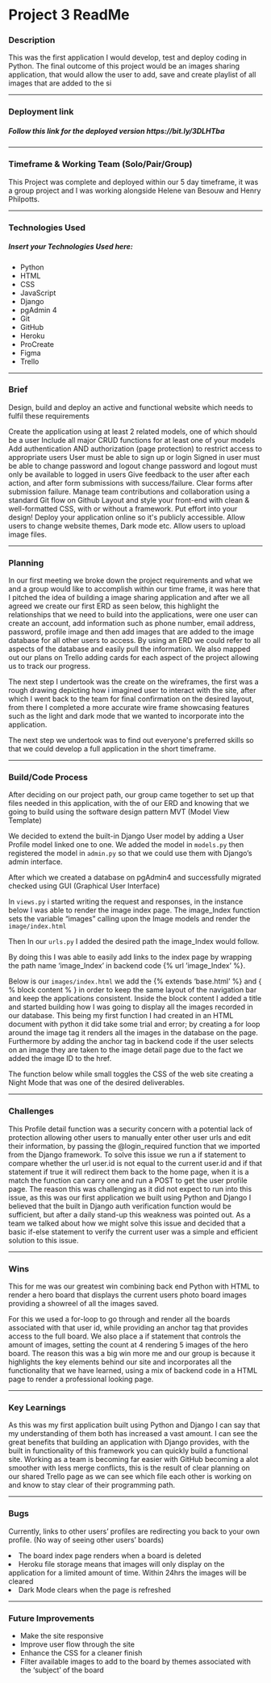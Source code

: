 <h1>Project 3 ReadMe </h1>



<h3>Description</h3>

<p>This was the first application I would develop, test and deploy coding in Python. The final outcome of this project would be an images sharing application, that would allow the user to add, save and create playlist of all images that are added to the si
</p>
<hr>
<h3>
Deployment link</h3><h5>
Follow this link for the deployed version
<strong>https://bit.ly/3DLHTba</strong>
</h5>

<hr>

<h3>
Timeframe & Working Team (Solo/Pair/Group)</h3>

This Project was complete and deployed within our 5 day timeframe, it was a group project and I was working alongside Helene van Besouw and Henry Philpotts.


<hr>
<h3>
Technologies Used</h3>

<h5>
Insert your Technologies Used here:</h5>

<ul>
<li>Python</li>
<li>HTML</li>
<li>CSS</li>
<li>JavaScript</li>
<li>Django</li>
<li>pgAdmin 4</li>
<li>Git</li>
<li>GitHub</li>
<li>Heroku</li>
<li>ProCreate</li>
<li>Figma </li>
<li>Trello</li>
</ul>

<hr>
<h3>
Brief</h3>

Design, build and deploy an active and functional website which needs to fulfil these requirements 

Create the application using at least 2 related models, one of which should be a user
Include all major CRUD functions for at least one of your models
Add authentication AND authorization (page protection) to restrict access to appropriate users
User must be able to sign up or login
Signed in user must be able to change password and logout
change password and logout must only be available to logged in users
Give feedback to the user after each action, and after form submissions with success/failure.
Clear forms after submission failure.
Manage team contributions and collaboration using a standard Git flow on Github
Layout and style your front-end with clean & well-formatted CSS, with or without a framework. Put effort into your design!
Deploy your application online so it's publicly accessible.
Allow users to change website themes, Dark mode etc.
Allow users to upload image files.

<hr>


<h3>
Planning</h3>


In our first meeting we broke down the project requirements and what we and a group would like to accomplish within our time frame, it was here that I pitched the idea of building a image sharing application and after we all agreed we create our first ERD as seen below, this highlight the relationships that we need to build into the applications, were one user can create an account, add information such as phone number, email address, password, profile image and then add images that are added to the image database for all other users to access. By using an ERD we could refer to all aspects of the database and easily pull the information. 
We also mapped out our plans on Trello adding cards for each aspect of the project allowing us to track our progress.


The next step I undertook was the create on the wireframes, the first was a rough drawing depicting how i imagined user to interact with the site, after which I went back to the team for final confirmation on the desired layout, from there I completed a more accurate wire frame showcasing features such as the light and dark mode that we wanted to incorporate into the application. 









The next step we undertook was to find out everyone's preferred skills so that we could develop a full application in the short timeframe. <hr>

<h3>
Build/Code Process</h3>


After deciding on our project path, our group came together to set up that files needed in this application, with the of our ERD and knowing that we going to build using the software  design pattern MVT (Model View Template)

We decided to extend the built-in Django User model by adding a User Profile model linked one to one. We added the model in `models.py` then registered the model in `admin.py` so that we could use them with Django’s admin interface. 

After which we created a database on pgAdmin4 and successfully migrated checked using GUI (Graphical User Interface)





In `views.py` i started writing the request and responses, in the instance below I was able to  render the image index page. The image_Index function sets the variable “images” calling upon the Image models and render the `image/index.html`

Then In our `urls.py` I added the desired path the image_Index would follow.

By doing this I was able to easily add links to the index page by wrapping the path name ‘image_Index’ in backend code {% url ’image_Index’ %}. 


Below is our `images/index.html` we add the {% extends ‘base.html’  %}  and
{ % block content % } in order to keep the same layout of the navigation bar and keep the applications consistent. Inside the block content I added a title and started building how I was going to display all the images recorded in our database. This being my first function I had created in an HTML document with python it did take some trial and error; by creating a for loop around the image tag it renders all the images in the database on the page. Furthermore by adding the anchor tag in backend code if the user selects on an image they are taken to the image detail page due to the fact we added the image ID to the href. 





The function below while small toggles the CSS of the web site creating a Night Mode that was one of the desired deliverables. 

<hr>
<h3>
Challenges</h3>



This Profile detail function was a security concern with a potential lack of protection allowing other users to manually enter other user urls and edit their information, by passing the @login_required function that we imported from the Django framework. To solve this issue we run a if statement to compare whether the url user.id is not equal to the current user.id and if that statement if true it will redirect them back to the home page, when it is a match the function can carry one and run a POST to get the user profile page. The reason this was challenging as it did not expect to run into this issue, as this was our first application we built using Python and Django I believed that the built in Django auth verification function would be sufficient, but after a daily stand-up this weakness was pointed out. As a team we talked about how we might solve this issue and decided that a basic if-else statement to verify the current user was a simple and efficient solution to this issue.   
<hr><h3>
Wins</h3>

This for me was our greatest win combining back end Python with HTML to render a hero board that displays the current users photo board images providing a showreel of all the images saved.

For this we used a for-loop to go through and render all the boards associated with that user id, while providing an anchor tag that provides access to the full board. We also place a if statement that controls the amount of images, setting the count at 4 rendering 5 images of the hero board. The reason this was a big win more me and our group is because it highlights the key elements behind our site and incorporates all the functionality that we have learned, using a mix of backend code in a HTML page to render a professional looking page. 



<hr><h3>
Key Learnings</h3>

As this was my first application built using Python and Django I can say that my understanding of them both has increased a vast amount. I can see the great benefits that building an application with Django provides, with the built in functionality of this framework you can quickly build a functional site. Working as a team is becoming far easier with GitHub becoming a alot smoother with less merge conflicts, this is the result of clear planning on our shared Trello page as we can see which file each other is working on and know to stay clear of their programming path. 


<hr><h3>
Bugs</h3>

Currently, links to other users’ profiles are redirecting you back to your own profile. (No way of seeing other users’ boards) 
<li>The board index page renders when a board is deleted</li>
<li>Heroku file storage means that images will only display on the application for a limited amount of time. Within 24hrs the images will be cleared</li>
<li>Dark Mode clears when the page is refreshed</li>




<hr><h3>
Future Improvements
</h3>
<ul>
<li>Make the site responsive</li>
<li>Improve user flow through the site</li>
<li>Enhance the CSS for a cleaner finish</li>
<li>Filter available images to add to the board by themes associated with the ‘subject’ of the board</li>
</ul>




